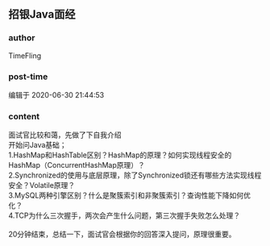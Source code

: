 ## 招银Java面经
### author 
TimeFling
### post-time 

编辑于  2020-06-30 21:44:53
### content 
<div class="post-topic-des nc-post-content">
 <div>
  面试官比较和蔼，先做了下自我介绍
 </div>
 <div>
  开始问Java基础；
 </div>
 <div>
  1.HashMap和HashTable区别？HashMap的原理？如何实现线程安全的HashMap（ConcurrentHashMap原理）？
 </div>
 <div>
  2.Synchronized的使用与底层原理，除了Synchronized锁还有哪些方法实现线程安全？Volatile原理？
 </div>
 <div>
  3.MySQL两种引擎区别？什么是聚簇索引和非聚簇索引？查询性能下降如何优化？
 </div>
 <div>
  4.TCP为什么三次握手，两次会产生什么问题，第三次握手失败怎么处理？
 </div>
 <div>
  <br/>
 </div>
 <div>
  20分钟结束，总结一下，面试官会根据你的回答深入提问，原理很重要。
 </div>
</div>
